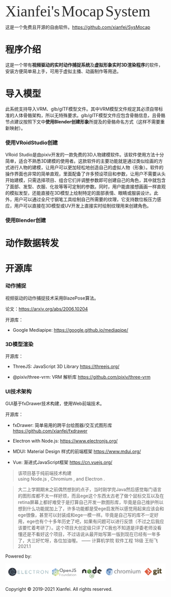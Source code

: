 <script type="text/javascript" src="../node_modules/jquery/dist/jquery.js"></script>
<script src="./readme.js"></script>
<link rel="stylesheet" type="text/css" href="style.css">
<link rel="stylesheet" type="text/css" href="../node_modules/mdui/dist/css/mdui.css">
<div style="font-size: 48px;color: #333;margin-top: 10px;line-height: 50px;font-family: 'DOTMATRI'">Xianfei's<span style="margin-left: 5px;margin-right: 5px;">Mocap</span>System</div>

这是一个免费且开源的自由软件。https://github.com/xianfei/SysMocap

# 程序介绍

这是一个带有**视频驱动的实时动作捕捉系统**及**虚拟形象实时3D渲染程序**的软件，安装方便简单易上手，可用于虚拟主播、动画制作等用途。

# 导入模型

此系统支持导入VRM、glb/glTF模型文件。其中VRM模型文件规定其必须自带标准的人体骨骼架构，所以无特殊要求。glb/glTF模型文件应包含骨骼信息，且骨骼节点建议按照下文中**使用Blender创建形象**所提及的骨骼命名方式（这样不需要重新映射）。

### 使用VRoidStudio创建

VRoid Studio是由pixiv开发的一款免费的3D人物建模软件。该软件使用方法十分简单，适合不熟悉3D建模的使用者。这款软件的主要功能就是通过类似绘画的方式进行人物的建模，让用户可以更加轻松地创造自己的虚拟人物（形象）。软件的操作界面也非常的简单直观，里面配备了许多预设项目和参数，让用户不需要从头开始建模，只需选择项目、组合它们并调整参数即可创建自己的角色，其中就包含了面部、发型、衣服、化妆等等可定制的参数。同时，用户能直接想画画一样直观的模拟发型，还能直接在3D模型上绘制特定的面部表情、眼睛或服装设计。此外，用户可以通过全尺寸钢笔工具绘制自己所需要的纹理，它支持数位板压力感应，用户可以直接在3D模型或UV开发上直接实时绘制纹理用来创建角色。

### 使用Blender创建


# 动作数据转发

# 开源库

### 动作捕捉

视频驱动的动作捕捉技术采用BlazePose算法。

论文：https://arxiv.org/abs/2006.10204

开源库：

- Google Mediapipe: https://google.github.io/mediapipe/

### 3D模型渲染

开源库：

- ThreeJS: JavaScript 3D Library https://threejs.org/

- @pixiv/three-vrm: VRM 解析库 https://github.com/pixiv/three-vrm

### UI技术架构

GUI基于fxDrawer技术构建，使用Web前端技术。

开源库：

- fxDrawer: 简单易用的跨平台绘图器/交互式图形库 https://github.com/xianfei/fxdrawer

- Electron with Node.js: https://www.electronjs.org/

- MDUI: Material Design 样式的前端框架 https://www.mdui.org/

- Vue: 渐进式JavaScript框架 https://cn.vuejs.org/

> <span>该项目基于纯前端技术构建<br>using Node.js <span id="node-version"></span>, Chromium <span id="chrome-version"></span>, and Electron <span id="electron-version"></span>.</span>

>大二上学期期末之前偶然想到的点子，当时刚学完Java然后感觉每门语言的图形库都不太一样好烦，而且ege这个东西太古老了做个鼠标交互以及在retina屏幕上都好难受于是打算自己开发一款图形库，毕竟是自己维护所以想到什么功能就加上了，许多功能都是受ege启发所以感觉用起来应该会和ege很像，甚至可以封装成和ege一模一样。毕竟是自己写的库不一定好用，ege也有个十多年历史了吧，如果有问题可以进行反馈（不过之后我应该要忙着考研了）。这个项目大创定级只评了C我也不知道是评委老师没看懂还是不看好这个项目，不过话说从最开始写第一版到现在已经有一年多了，大三好忙呀，各位加油喔。
>—— 计算机学院  软件工程  18级  王衔飞   2021.1

Powered by: 

![](img/icons.png)

Copyright © 2019-2021 Xianfei. All rights reserved.
